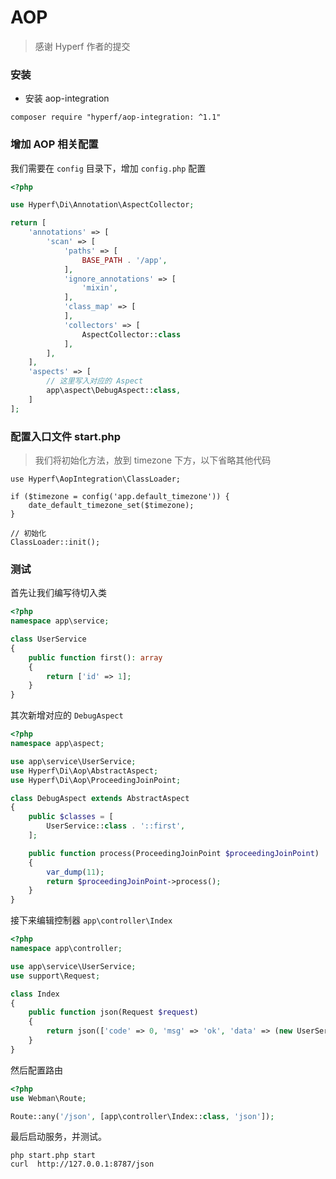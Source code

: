 # AOP

> 感谢 Hyperf 作者的提交

### 安装

- 安装 aop-integration

```shell
composer require "hyperf/aop-integration: ^1.1"
```

### 增加 AOP 相关配置

我们需要在 `config` 目录下，增加 `config.php` 配置

```php
<?php

use Hyperf\Di\Annotation\AspectCollector;

return [
    'annotations' => [
        'scan' => [
            'paths' => [
                BASE_PATH . '/app',
            ],
            'ignore_annotations' => [
                'mixin',
            ],
            'class_map' => [
            ],
            'collectors' => [
                AspectCollector::class
            ],
        ],
    ],
    'aspects' => [
        // 这里写入对应的 Aspect
        app\aspect\DebugAspect::class,
    ]
];

```

### 配置入口文件 start.php

> 我们将初始化方法，放到 timezone 下方，以下省略其他代码

```
use Hyperf\AopIntegration\ClassLoader;

if ($timezone = config('app.default_timezone')) {
    date_default_timezone_set($timezone);
}

// 初始化
ClassLoader::init();
```

### 测试

首先让我们编写待切入类

```php
<?php
namespace app\service;

class UserService
{
    public function first(): array
    {
        return ['id' => 1];
    }
}
```

其次新增对应的 `DebugAspect`

```php
<?php
namespace app\aspect;

use app\service\UserService;
use Hyperf\Di\Aop\AbstractAspect;
use Hyperf\Di\Aop\ProceedingJoinPoint;

class DebugAspect extends AbstractAspect
{
    public $classes = [
        UserService::class . '::first',
    ];

    public function process(ProceedingJoinPoint $proceedingJoinPoint)
    {
        var_dump(11);
        return $proceedingJoinPoint->process();
    }
}
```

接下来编辑控制器 `app\controller\Index`

```php
<?php
namespace app\controller;

use app\service\UserService;
use support\Request;

class Index
{
    public function json(Request $request)
    {
        return json(['code' => 0, 'msg' => 'ok', 'data' => (new UserService())->first()]);
    }
}
```

然后配置路由

```php
<?php
use Webman\Route;

Route::any('/json', [app\controller\Index::class, 'json']);
```

最后启动服务，并测试。

```shell
php start.php start
curl  http://127.0.0.1:8787/json
```


